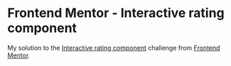 # Frontend Mentor - Interactive rating component

My solution to the [Interactive rating component](https://www.frontendmentor.io/challenges/interactive-rating-component-koxpeBUmI) challenge from [Frontend Mentor](https://www.frontendmentor.io).
